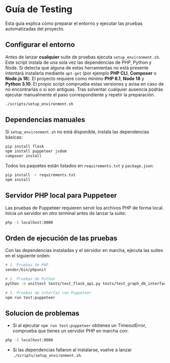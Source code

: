# Guía de Testing

Esta guía explica cómo preparar el entorno y ejecutar las pruebas automatizadas del proyecto.

## Configurar el entorno

Antes de lanzar **cualquier** suite de pruebas ejecuta `setup_environment.sh`.
Este script instala de una sola vez las dependencias de PHP, Python y Node. Si
detecta que alguna de estas herramientas no está presente intentará instalarla
mediante `apt-get` (por ejemplo **PHP CLI**, **Composer** o **Node.js 18**).
El proyecto requiere como mínimo **PHP&nbsp;8.1**, **Node&nbsp;18** y
**Python&nbsp;3.10**. El propio script comprueba estas versiones y avisa en caso
de no encontrarlas o si son antiguas. Tras solventar cualquier ausencia podrás
ejecutar manualmente el paso correspondiente y repetir la preparación.

```bash
./scripts/setup_environment.sh
```


## Dependencias manuales

Si `setup_environment.sh` no está disponible, instala las dependencias básicas:

```bash
pip install flask
npm install puppeteer jsdom
composer install
```

Todos los paquetes están listados en `requirements.txt` y `package.json`:

```bash
pip install -r requirements.txt
npm install
```

## Servidor PHP local para Puppeteer

Las pruebas de Puppeteer requieren servir los archivos PHP de forma local. Inicia un servidor en otro terminal antes de lanzar la suite:

```bash
php -S localhost:8080
```

## Orden de ejecución de las pruebas

Con las dependencias instaladas y el servidor en marcha, ejecuta las suites en el siguiente orden:

```bash
# 1. Pruebas de PHP
vendor/bin/phpunit

# 2. Pruebas de Python
python -m unittest tests/test_flask_api.py tests/test_graph_db_interface.py

# 3. Pruebas de interfaz con Puppeteer
npm run test:puppeteer
```


## Solucion de problemas

- Si al ejecutar `npm run test:puppeteer` obtienes un TimeoutError, comprueba que tienes un servidor PHP en marcha con:
```bash
php -S localhost:8080
```
- Si las dependencias fallaron al instalarse, vuelve a lanzar `./scripts/setup_environment.sh`.
